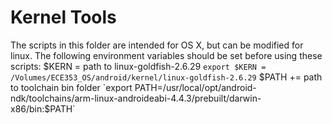 # Kernel Tools
The scripts in this folder are intended for OS X, but can be modified for linux.
The following environment variables should be set before using these scripts:
$KERN = path to linux-goldfish-2.6.29
`export $KERN = /Volumes/ECE353_OS/android/kernel/linux-goldfish-2.6.29`
$PATH += path to toolchain bin folder
`export PATH=/usr/local/opt/android-ndk/toolchains/arm-linux-androideabi-4.4.3/prebuilt/darwin-x86/bin:$PATH`

